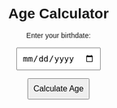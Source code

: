 <!DOCTYPE html>
<html lang="en">
<head>
  <meta charset="UTF-8">
  <title>Age Calculator</title>
  <style>
    body {
      font-family: Arial, sans-serif;
      text-align: center;
      margin-top: 100px;
    }
    input, button {
      padding: 10px;
      font-size: 16px;
    }
    #result {
      margin-top: 20px;
      font-weight: bold;
      font-size: 18px;
    }
  </style>
</head>
<body>

  <h1>Age Calculator</h1>
  <label for="birthdate">Enter your birthdate:</label><br><br>
  <input type="date" id="birthdate"><br><br>
  <button onclick="calculateAge()">Calculate Age</button>

  <div id="result"></div>

  <script>
    function calculateAge() {
      const birthdate = new Date(document.getElementById('birthdate').value);
      const today = new Date();
      let age = today.getFullYear() - birthdate.getFullYear();
      const m = today.getMonth() - birthdate.getMonth();

      if (m < 0 || (m === 0 && today.getDate() < birthdate.getDate())) {
        age--;
      }

      document.getElementById('result').textContent = 
        isNaN(age) ? "Please select a valid birthdate." : You are ${age} years old.;
    }
  </script>

</body>
</html>
